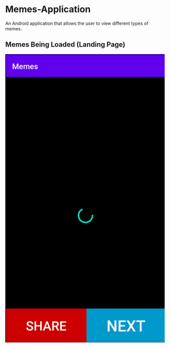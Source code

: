 # Memes-Application
An Android application that allows the user to view different types of memes.

## Memes Being Loaded (Landing Page)
!['Loading Memes'](memesLoading.png)


